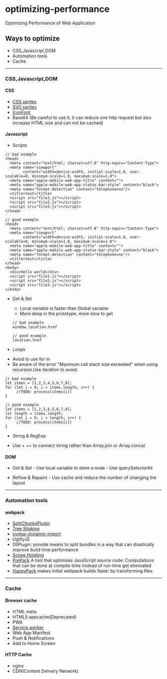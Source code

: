 # optimizing-performance
Optimizing Performance of Web Application
## Ways to optimize
  * CSS,Javascript,DOM
  * Automation tools
  * Cache
***

### CSS,Javascript,DOM
  #### CSS
  * [CSS sprites](https://spritegen.website-performance.org)   
  * [SVG sprites](https://w3bits.com/svg-sprites/)
  * [IconFont](https://www.icofont.com/)
  * Base64 (Be careful to use it, it can reduce one http request but also increase HTML size and can not be cached)
  
  #### Javascript
  * Scripts  
  ```
  // bad example
  <head>
    <meta content="text/html; charset=utf-8" http-equiv="Content-Type">
    <meta name="viewport"
          content="width=device-width, initial-scale=1.0, user-scalable=0, minimum-scale=1.0, maximum-scale=1.0">
    <meta name="apple-mobile-web-app-title" content="">
    <meta name="apple-mobile-web-app-status-bar-style" content="black">
    <meta name="format-detection" content="telephone=no"/>
    <title>test</title>
    <script src="file1.js"></script>
    <script src="file2.js"></script>
    <script src="file3.js"></script>
  </head>
  ```
  ```
  // good example
  <head>
    <meta content="text/html; charset=utf-8" http-equiv="Content-Type">
    <meta name="viewport"
          content="width=device-width, initial-scale=1.0, user-scalable=0, minimum-scale=1.0, maximum-scale=1.0">
    <meta name="apple-mobile-web-app-title" content="">
    <meta name="apple-mobile-web-app-status-bar-style" content="black">
    <meta name="format-detection" content="telephone=no"/>
    <title>test</title>
  </head>
  <body>
    <div>Hello world</div>
    <script src="file1.js"></script>
    <script src="file2.js"></script>
    <script src="file3.js"></script>
  </body>
  ```
  
  * Get & Set
    - Local variable is faster than Global variable
    - More deep in the prototype, more slow to get
    ```
    // bad example
    window.location.href
    
    // good example
    location.href
    ```
    
  * Loops
   - Aviod to use for in
   - Be aware of the error "Maximum call stack size exceeded" when using recursion.Use iteration to avoid.
   ```
   // bad example
   let items = [1,2,3,4,5,6,7,8];
   for (let i = 0; i < items.length; i++) {
        //TODO: process(items[i])
   }
   
   // good example
   let items = [1,2,3,4,5,6,7,8];
   let length = items.length;
   for (let i = 0; i < length; i++) {
        //TODO: process(items[i])
   }
   ```
    
  * String & RegExp
   - Use + += to connect string rather than Array.join or Array.concat
   
   #### DOM
   * Get & Set
    - Use local variable to store a node
    - Use querySelectorAll
    
   * Reflow & Repaint
    - Use cache and reduce the number of changing the layout

***

### Automation tools
 #### webpack 
  - [SplitChunksPlugin](https://www.webpackjs.com/plugins/split-chunks-plugin/)
  - [Tree Shaking](https://webpack.js.org/guides/tree-shaking/)
  - [syntax-dynamic-import](https://webpack.wuhaolin.cn/4%E4%BC%98%E5%8C%96/4-12%E6%8C%89%E9%9C%80%E5%8A%A0%E8%BD%BD.html)
  - UglifyJS
  - DllPlugin: provide means to split bundles in a way that can drastically improve build time performance
  - [Scope Hoisting](https://webpack.wuhaolin.cn/4%E4%BC%98%E5%8C%96/4-14%E5%BC%80%E5%90%AFScopeHoisting.html)
  - [PrePack](https://prepack.io/) A tool that optimizes JavaScript source code: Computations that can be done at compile-time instead of run-time get eliminated
  - [HappyPack](https://github.com/amireh/happypack) makes initial webpack builds faster by transforming files
 ***
 
 ### Cache
 #### Browser cache
  - HTML meta
  - HTML5 appcache(Deprecated)
  - PWA
   - [Service worker](https://developer.mozilla.org/en-US/docs/Web/API/Service_Worker_API)
   - Web App Manifest
   - Push & Notifications
   - Add to Home Screen
 #### HTTP Cache
  - nginx 
  - CDN(Content Delivery Network)

